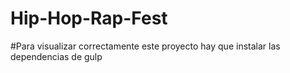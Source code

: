 # Hip-Hop-Rap-Fest

#Para visualizar correctamente este proyecto hay que instalar las dependencias de gulp
